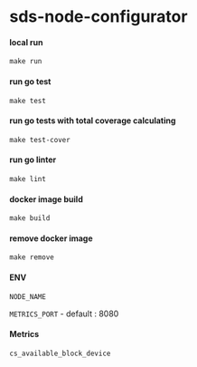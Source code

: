 # sds-node-configurator

#### local run
``make run``

#### run go test
``make test``

#### run go tests with total coverage calculating
``make test-cover``

#### run go linter
``make lint``

#### docker image build
``make build``

#### remove docker image
``make remove``

#### ENV

`NODE_NAME`

`METRICS_PORT` - default : 8080


#### Metrics
``` cs_available_block_device ```
